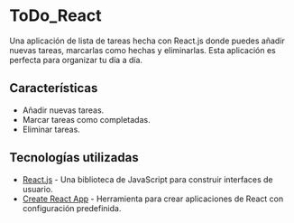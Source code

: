 # ToDo_React

Una aplicación de lista de tareas hecha con React.js donde puedes añadir nuevas tareas, marcarlas como hechas y eliminarlas. Esta aplicación es perfecta para organizar tu día a día.

## Características

- Añadir nuevas tareas.
- Marcar tareas como completadas.
- Eliminar tareas.

## Tecnologías utilizadas

- [React.js](https://reactjs.org/) - Una biblioteca de JavaScript para construir interfaces de usuario.
- [Create React App](https://create-react-app.dev/) - Herramienta para crear aplicaciones de React con configuración predefinida.


